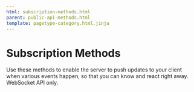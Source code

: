 ```yaml
---
html: subscription-methods.html
parent: public-api-methods.html
template: pagetype-category.html.jinja
---
```

# Subscription Methods

Use these methods to enable the server to push updates to your client when various events happen, so that you can know and react right away. WebSocket API only.